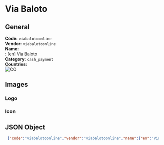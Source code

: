 # Via Baloto 
## General 
**Code:** `viabalotoonline`  
**Vendor:** `viabalotoonline`  
**Name:**  
:	[en] Via Baloto  
**Category:** `cash_payment`  
**Countries:**  
![CO](https://cdnjs.cloudflare.com/ajax/libs/flag-icon-css/3.3.0/flags/4x3/CO.svg#w24)  
 
## Images 
### Logo 
### Icon 
## JSON Object 
```json
 {"code":"viabalotoonline","vendor":"viabalotoonline","name":{"en":"Via Baloto"},"description":null,"countries":["CO"],"category":"cash_payment"}```  
